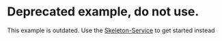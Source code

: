 # Deprecated example, do not use.

This example is outdated. Use the [Skeleton-Service](https://github.com/GameWisp/GameWisp-Singularity-Examples/tree/master/examples/Skeleton-Service) to get started instead